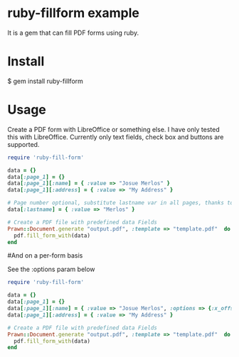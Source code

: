 # ruby-fillform example
It is a gem that can fill PDF forms using ruby.

# Install
$ gem install ruby-fillform

# Usage
Create a PDF form with LibreOffice or something else. I have only tested this with LibreOffice.
Currently only text fields, check box and buttons are supported.


```ruby
require 'ruby-fill-form'

data = {}
data[:page_1] = {}
data[:page_1][:name] = { :value => "Josue Merlos" }
data[:page_1][:address] = { :value => "My Address" }

# Page number optional, substitute lastname var in all pages, thanks to hoverlover
data[:lastname] = { :value => "Merlos" }

# Create a PDF file with predefined data Fields
Prawn::Document.generate "output.pdf", :template => "template.pdf"  do |pdf|
  pdf.fill_form_with(data)
end
```

#And on a per-form basis

See the :options param below

```ruby
require 'ruby-fill-form'

data = {}
data[:page_1] = {}
data[:page_1][:name] = { :value => "Josue Merlos", :options => {:x_offset => 2, :y_offset => -40} }
data[:page_1][:address] = { :value => "My Address" }

# Create a PDF file with predefined data Fields
Prawn::Document.generate "output.pdf", :template => "template.pdf"  do |pdf|
  pdf.fill_form_with(data)
end
```
